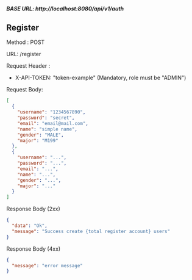 ##### BASE URL: http://localhost:8080/api/v1/auth

## Register

Method : POST

URL: /register

Request Header :

- X-API-TOKEN: "token-example" (Mandatory, role must be "ADMIN")

Request Body:

```json
[
  {
    "username": "1234567890",
    "password": "secret",
    "email": "email@mail.com",
    "name": "simple name",
    "gender": "MALE",
    "major": "M199"
  },
  {
    "username": "...",
    "password": "...",
    "email": "...",
    "name": "...",
    "gender": "...",
    "major": "..."
  }
]
```

Response Body (2xx)

```json
{
  "data": "Ok",
  "message": "Success create {total register account} users"
}
```

Response Body (4xx)

```json
{
  "message": "error message"
}
```
